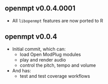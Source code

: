 openmpt v0.0.4.0001
-------------

  * All `libopenmpt` features are now ported to R

openmpt v0.0.4
-------------

  * Initial commit, which can:
    * load Open ModPlug modules
    * play and render audio
    * control the pitch, tempo and volume
  * And has:
    * test and test coverage workflows